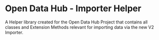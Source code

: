 ﻿<!--
SPDX-FileCopyrightText: NOI Techpark <digital@noi.bz.it>

SPDX-License-Identifier: CC0-1.0
-->

# Open Data Hub - Importer Helper

A Helper library created for the Open Data Hub Project that contains all classes and Extension Methods relevant for importing 
data via the new V2 Importer.